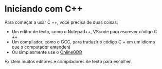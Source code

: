 # Iniciando com C++

Para começar a usar C ++, você precisa de duas coisas:

- Um editor de texto, como o Notepad++, VScode para escrever código C ++
- Um compilador, como o GCC, para traduzir o código C + em um idioma que o computador entenderá
- Ou simplesmente use o [OnlineGDB](https://www.onlinegdb.com/online_c++_compiler)

Existem muitos editores e compiladores de texto para escolher. 

